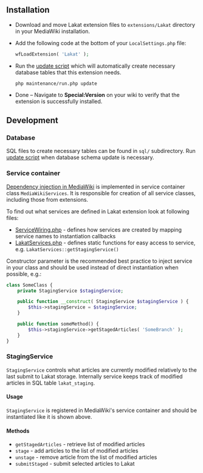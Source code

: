 ## Installation

* Download and move Lakat extension files to `extensions/Lakat` directory in your MediaWiki installation.

* Add the following code at the bottom of your `LocalSettings.php` file:
  ```php
  wfLoadExtension( 'Lakat' );
  ```

* Run the [update script](https://www.mediawiki.org/wiki/Manual:Update.php) which will automatically create necessary database tables that this extension needs.
  ```
  php maintenance/run.php update
  ```

* Done – Navigate to **Special:Version** on your wiki to verify that the extension is successfully installed.

## Development

### Database

SQL files to create necessary tables can be found in `sql/` subdirectory. Run [update script](https://www.mediawiki.org/wiki/Manual:Update.php) when database schema update is necessary.

### Service container

[Dependency injection in MediaWiki](https://www.mediawiki.org/wiki/Dependency_Injection) is implemented in service container class `MediaWikiServices`. It is responsible for creation of all service classes, including those from extensions.

To find out what services are defined in Lakat extension look at following files:
* [ServiceWiring.php](./src/ServiceWiring.php) - defines how services are created by mapping service names to instantiation callbacks
* [LakatServices.php](./src/LakatServices.php) - defines static functions for easy access to service, e.g. `LakatServices::getStagingService()`

Constructor parameter is the recommended best practice to inject service in your class and should be used instead of direct instantiation when possible, e.g.:
```php
class SomeClass {
    private StagingService $stagingService;

    public function __construct( StagingService $stagingService ) {
        $this->stagingService = $stagingService;
    }

    public function someMethod() {
        $this->stagingService->getStagedArticles( 'SomeBranch' );
    }
}
```

### StagingService

`StagingService` controls what articles are currently modified relatively to the last submit to Lakat storage.
Internally service keeps track of modified articles in SQL table `lakat_staging`.

#### Usage

`StagingService` is registered in MediaWiki's service container and should be instantiated like it is shown above.

#### Methods

* `getStagedArticles` - retrieve list of modified articles
* `stage` - add articles to the list of modified articles
* `unstage` - remove article from the list of modified articles
* `submitStaged` - submit selected articles to Lakat


